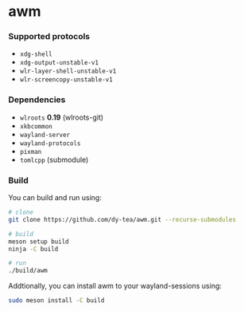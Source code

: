 # awm

### Supported protocols
- `xdg-shell`
- `xdg-output-unstable-v1`
- `wlr-layer-shell-unstable-v1`
- `wlr-screencopy-unstable-v1`

### Dependencies
- `wlroots` **0.19** (wlroots-git)
- `xkbcommon`
- `wayland-server`
- `wayland-protocols`
- `pixman`
- `tomlcpp` (submodule)

### Build
You can build and run using:
```sh
# clone
git clone https://github.com/dy-tea/awm.git --recurse-submodules

# build
meson setup build
ninja -C build

# run
./build/awm
```
Addtionally, you can install awm to your wayland-sessions using:
```sh
sudo meson install -C build
````
